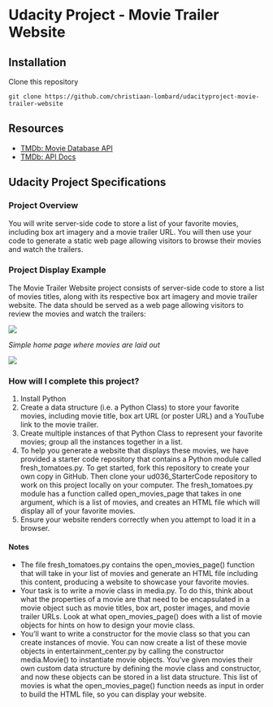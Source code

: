 # Udacity Project - Movie Trailer Website





## Installation

Clone this repository
```
git clone https://github.com/christiaan-lombard/udacityproject-movie-trailer-website
```


## Resources

 - [TMDb: Movie Database API](https://www.themoviedb.org/documentation/api)
 - [TMDb: API Docs](https://developers.themoviedb.org/3/getting-started/introduction)



## Udacity Project Specifications

### Project Overview

You will write server-side code to store a list of your favorite movies, including box art imagery and a movie trailer URL. You will then use your code to generate a static web page allowing visitors to browse their movies and watch the trailers.

### Project Display Example

The Movie Trailer Website project consists of server-side code to store a list of movies titles, along with its respective box art imagery and movie trailer website. The data should be served as a web page allowing visitors to review the movies and watch the trailers:

![](https://i.imgur.com/RYqfzKL.png)

*Simple home page where movies are laid out*

![](https://i.imgur.com/UfTllmq.png)

### How will I complete this project?

 1. Install Python
 1. Create a data structure (i.e. a Python Class) to store your favorite movies, including movie title, box art URL (or poster URL) and a YouTube link to the movie trailer.
 1. Create multiple instances of that Python Class to represent your favorite movies; group all the instances together in a list.
 1. To help you generate a website that displays these movies, we have provided a starter code repository that contains a Python module called fresh_tomatoes.py. To get started, fork this repository to create your own copy in GitHub. Then clone your ud036_StarterCode repository to work on this project locally on your computer. The fresh_tomatoes.py module has a function called open_movies_page that takes in one argument, which is a list of movies, and creates an HTML file which will display all of your favorite movies.
 1. Ensure your website renders correctly when you attempt to load it in a browser.

 #### Notes

 - The file fresh_tomatoes.py contains the open_movies_page() function that will take in your list of movies and generate an HTML file including this content, producing a website to showcase your favorite movies.
 - Your task is to write a movie class in media.py. To do this, think about what the properties of a movie are that need to be encapsulated in a movie object such as movie titles, box art, poster images, and movie trailer URLs. Look at what open_movies_page() does with a list of movie objects for hints on how to design your movie class.
 - You’ll want to write a constructor for the movie class so that you can create instances of movie. You can now create a list of these movie objects in entertainment_center.py by calling the constructor media.Movie() to instantiate movie objects. You’ve given movies their own custom data structure by defining the movie class and constructor, and now these objects can be stored in a list data structure. This list of movies is what the open_movies_page() function needs as input in order to build the HTML file, so you can display your website.
